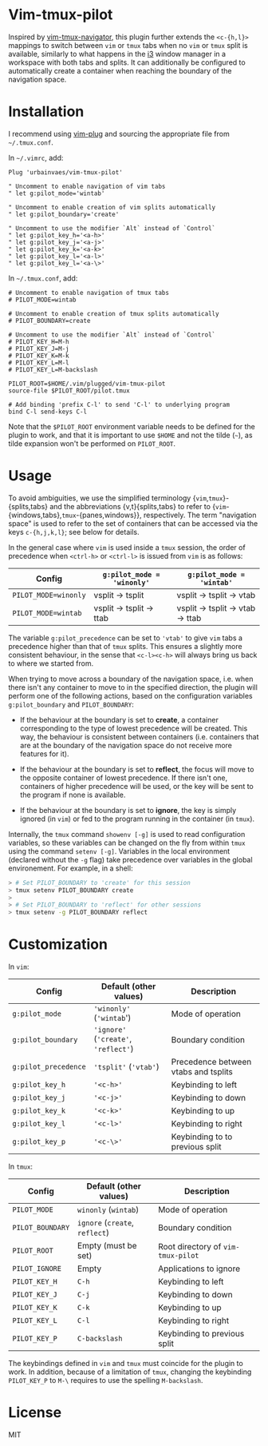# Vim-tmux-pilot

Inspired by [vim-tmux-navigator](https://github.com/christoomey/vim-tmux-navigator),
this plugin further extends the `<c-{h,l}>` mappings to switch between `vim` or `tmux` tabs when no `vim` or `tmux` split is available,
similarly to what happens in the [i3](https://i3wm.org) window manager in a workspace with both tabs and splits.
It can additionally be configured to automatically create a container when reaching the boundary of the navigation space.

# Installation

I recommend using [vim-plug](https://github.com/junegunn/vim-plug)
and sourcing the appropriate file from `~/.tmux.conf`.

In `~/.vimrc`, add:
```vim
Plug 'urbainvaes/vim-tmux-pilot'

" Uncomment to enable navigation of vim tabs
" let g:pilot_mode='wintab'

" Uncomment to enable creation of vim splits automatically
" let g:pilot_boundary='create'

" Uncomment to use the modifier `Alt` instead of `Control`
" let g:pilot_key_h='<a-h>'
" let g:pilot_key_j='<a-j>'
" let g:pilot_key_k='<a-k>'
" let g:pilot_key_l='<a-l>'
" let g:pilot_key_l='<a-\>'
```
In `~/.tmux.conf`, add:
```tmux
# Uncomment to enable navigation of tmux tabs
# PILOT_MODE=wintab

# Uncomment to enable creation of tmux splits automatically
# PILOT_BOUNDARY=create

# Uncomment to use the modifier `Alt` instead of `Control`
# PILOT_KEY_H=M-h
# PILOT_KEY_J=M-j
# PILOT_KEY_K=M-k
# PILOT_KEY_L=M-l
# PILOT_KEY_L=M-backslash

PILOT_ROOT=$HOME/.vim/plugged/vim-tmux-pilot
source-file $PILOT_ROOT/pilot.tmux

# Add binding 'prefix C-l' to send 'C-l' to underlying program
bind C-l send-keys C-l
```
Note that the `$PILOT_ROOT` environment variable needs to be defined for the plugin to work,
and that it is important to use `$HOME` and not the tilde (`~`),
as tilde expansion won't be performed on `PILOT_ROOT`.

# Usage

To avoid ambiguities,
we use the simplified terminology {`vim`,`tmux`}-{splits,tabs} and
the abbreviations {v,t}{splits,tabs}
to refer to {`vim`-{windows,tabs},`tmux`-{panes,windows}}, respectively.
The term "navigation space" is used to refer to the set of containers that can be accessed via the keys `c-{h,j,k,l}`;
see below for details.

In the general case where `vim` is used inside a `tmux` session,
the order of precedence when `<ctrl-h>` or `<ctrl-l>` is issued from `vim` is as follows:

| Config               | `g:pilot_mode = 'winonly'` | `g:pilot_mode = 'wintab'`     |
| ------               | -------                    | -----------                   |
| `PILOT_MODE=winonly` | vsplit → tsplit            | vsplit → tsplit → vtab        |
| `PILOT_MODE=wintab`  | vsplit → tsplit → ttab     | vsplit → tsplit → vtab → ttab |

The variable `g:pilot_precedence` can be set to `'vtab'` to give `vim` tabs a precedence higher than that of `tmux` splits.
This ensures a slightly more consistent behaviour,
in the sense that `<c-l><c-h>` will always bring us back to where we started from.

When trying to move across a boundary of the navigation space,
i.e. when there isn't any container to move to in the specified direction,
the plugin will perform one of the following actions,
based on the configuration variables `g:pilot_boundary` and `PILOT_BOUNDARY`:

- If the behaviour at the boundary is set to **create**,
  a container corresponding to the type of lowest precedence will be created.
  This way, the behaviour is consistent between containers
  (i.e. containers that are at the boundary of the navigation space do not receive more features for it).

- If the behaviour at the boundary is set to **reflect**,
  the focus will move to the opposite container of lowest precedence.
  If there isn't one,
  containers of higher precedence will be used,
  or the key will be sent to the program if none is available.

- If the behaviour at the boundary is set to **ignore**,
  the key is simply ignored (in `vim`)
  or fed to the program running in the container (in `tmux`).

Internally, the `tmux` command `showenv [-g]` is used to read configuration variables,
so these variables can be changed on the fly from within `tmux` using the command `setenv [-g]`.
Variables in the local environment (declared without the `-g` flag)
take precedence over variables in the global environement.
For example, in a shell:
```bash
> # Set PILOT_BOUNDARY to 'create' for this session
> tmux setenv PILOT_BOUNDARY create
>
> # Set PILOT_BOUNDARY to 'reflect' for other sessions
> tmux setenv -g PILOT_BOUNDARY reflect
```

# Customization

In `vim`:

| Config               | Default (other values)               | Description                          |
| ------               | -------                              | -----------                          |
| `g:pilot_mode`       | `'winonly'` (`'wintab`')             | Mode of operation                    |
| `g:pilot_boundary`   | `'ignore'` (`'create'`, `'reflect'`) | Boundary condition                   |
| `g:pilot_precedence` | `'tsplit'` (`'vtab'`)                | Precedence between vtabs and tsplits |
| `g:pilot_key_h`      | `'<c-h>'`                            | Keybinding to left              |
| `g:pilot_key_j`      | `'<c-j>'`                            | Keybinding to down              |
| `g:pilot_key_k`      | `'<c-k>'`                            | Keybinding to up                |
| `g:pilot_key_l`      | `'<c-l>'`                            | Keybinding to right             |
| `g:pilot_key_p`      | `'<c-\>'`                           | Keybinding to to previous split |

In `tmux`:

| Config           | Default (other values)         | Description                        |
| ------           | -------                        | -----------                        |
| `PILOT_MODE`     | `winonly` (`wintab`)           | Mode of operation                  |
| `PILOT_BOUNDARY` | `ignore` (`create`, `reflect`) | Boundary condition                 |
| `PILOT_ROOT`     | Empty (must be set)            | Root directory of `vim-tmux-pilot` |
| `PILOT_IGNORE`   | Empty                          | Applications to ignore             |
| `PILOT_KEY_H`    | `C-h`                          | Keybinding to left                 |
| `PILOT_KEY_J`    | `C-j`                          | Keybinding to down                 |
| `PILOT_KEY_K`    | `C-k`                          | Keybinding to up                   |
| `PILOT_KEY_L`    | `C-l`                          | Keybinding to right                |
| `PILOT_KEY_P`    | `C-backslash`                  | Keybinding to previous split       |

The keybindings defined in `vim` and `tmux` must coincide for the plugin to work.
In addition, because of a limitation of `tmux`,
changing the keybinding `PILOT_KEY_P` to `M-\` requires to use the spelling `M-backslash`.

# License

MIT
